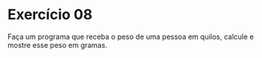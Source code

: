 # Exercício 08

Faça um programa que receba o peso de uma pessoa em quilos, calcule e mostre esse peso em gramas.
